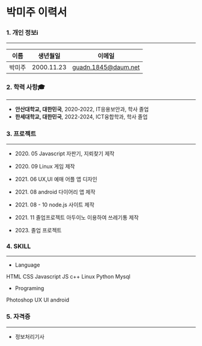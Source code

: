 # 박미주 이력서

### 1. 개인 정보ℹ️
***
이름 | 생년월일 | 이메일
--- | --- | --- |
박미주 | 2000.11.23 | guadn.1845@daum.net

### 2. 학력 사항🎓
***
* **안산대학교, 대한민국**, 2020-2022, IT응용보안과, 학사 졸업
* **한세대학교, 대한민국**, 2022-2024, ICT융합학과, 학사 졸업

### 3. 프로젝트
***
* <p> 2020. 05 Javascript 자판기, 지뢰찾기 제작
* <p>  2020. 09 Linux 게임 제작
* <p> 2021. 06 UX,UI 예매 어플 앱 디자인 
* <p>  2021. 08 android 다이어리 앱 제작
* <p>  2021. 08 - 10 node.js 사이트 제작
* <p>  2021. 11 졸업프로젝트 아두이노 이용하여 쓰레기통 제작
* <p>  2023. 졸업 프로젝트 

### 4. SKILL 
***
- Language 
<p> HTML CSS Javascript JS c++ Linux Python Mysql

- Programing 
<p>Photoshop UX UI android 

### 5. 자격증
***
* 정보처리기사
